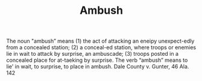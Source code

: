 ---
title: Ambush
permalink: "/definitions/ambush.html"
body: The noun "ambush” means (1) the act of attacking an eneipy unexpect-edly from
  a concealed station; (2) a conceal-ed station, where troops or enemies lie in wait
  to attack by surprise, an ambuscade; (3) troops posted in a concealed place for
  at-taeking by surprise. The verb “ambush” means to lie' in wait, to surprise, to
  place in ambush. Dale County v. Gunter, 46 Ala. 142
published_at: '2018-07-07'
layout: post
---